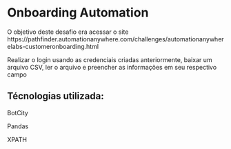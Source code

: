 <h1>Onboarding Automation</h1>

<p>O objetivo deste desafio era acessar o site https://pathfinder.automationanywhere.com/challenges/automationanywherelabs-customeronboarding.html</p>

<p>Realizar o login usando as credenciais criadas anteriormente, baixar um arquivo CSV, ler o arquivo e preencher as informações em seu respectivo campo</p>

<h2>Técnologias utilizada:</h2>

<p>BotCity</p>
<p>Pandas</p>
<p>XPATH</p>
